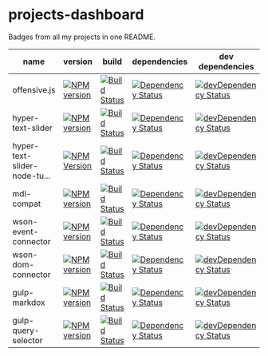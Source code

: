# projects-dashboard
Badges from all my projects in one README.

| name | version | build | dependencies | dev dependencies |
| ---- | ------- | ----- | ------------ | ---------------- |
| offensive.js | [![NPM version][offensive-npm-image]][offensive-npm-url] | [![Build Status][offensive-travis-image]][offensive-travis-url] | [![Dependency Status][offensive-david-image]][offensive-david-url] | [![devDependency Status][offensive-david-image-dev]][offensive-david-url-dev] |
| hyper-text-slider | [![NPM version](https://badge.fury.io/js/hyper-text-slider.svg)](https://npmjs.org/package/hyper-text-slider) | [![Build Status](https://travis-ci.org/muroc/hyper-text-slider.svg?branch=master)](https://travis-ci.org/muroc/hyper-text-slider) | [![Dependency Status](https://david-dm.org/muroc/hyper-text-slider.svg)](https://david-dm.org/muroc/hyper-text-slider) | [![devDependency Status](https://david-dm.org/muroc/hyper-text-slider/dev-status.svg)](https://david-dm.org/muroc/hyper-text-slider?type=dev) |
| hyper-text-slider-node-tu... | [![NPM Version][hts-nt-npm-image]][hts-nt-npm-url] | [![Build Status][hts-nt-travis-image]][hts-nt-travis-url] | [![Dependency Status][hts-nt-david-image]][hts-nt-david-url] | [![devDependency Status][hts-nt-david-image-dev]][hts-nt-david-url-dev] | 
| mdl-compat | [![NPM version][mdl-compat-npm-image]][mdl-compat-npm-url] | [![Build Status][mdl-compat-travis-image]][mdl-compat-travis-url] | [![Dependency Status][mdl-compat-david-image]][mdl-compat-david-url] | [![devDependency Status][mdl-compat-david-image-dev]][mdl-compat-david-url-dev] |
| wson-event-connector | [![NPM version][wson-ec-npm-image]][wson-ec-npm-url] | [![Build Status][wson-ec-travis-image]][wson-ec-travis-url] | [![Dependency Status][wson-ec-david-image]][wson-ec-david-url] | [![devDependency Status][wson-ec-david-image-dev]][wson-ec-david-url-dev] |
| wson-dom-connector | [![NPM version][wson-dc-npm-image]][wson-dc-npm-url] | [![Build Status][wson-dc-travis-image]][wson-dc-travis-url] | [![Dependency Status][wson-dc-david-image]][wson-dc-david-url] | [![devDependency Status][wson-dc-david-image-dev]][wson-dc-david-url-dev] | 
| gulp-markdox | [![NPM version][gulp-markdox-npm-image]][gulp-markdox-npm-url] | [![Build Status][gulp-markdox-travis-image]][gulp-markdox-travis-url] | [![Dependency Status][gulp-markdox-david-image]][gulp-markdox-david-url] | [![devDependency Status][gulp-markdox-david-image-dev]][gulp-markdox-david-url-dev] | [![License][gulp-markdox-license-image]][gulp-markdox-license-url] | 
| gulp-query-selector | [![NPM version][gulp-qs-npm-image]][gulp-qs-npm-url] | [![Build Status][gulp-qs-travis-image]][gulp-qs-travis-url] | [![Dependency Status][gulp-qs-david-image]][gulp-qs-david-url] | [![devDependency Status][gulp-qs-david-image-dev]][gulp-qs-david-url-dev] |

[offensive-travis-url]: http://travis-ci.org/mchalapuk/offensive.js
[offensive-travis-image]: https://api.travis-ci.org/mchalapuk/offensive.js.svg?branch=master
[offensive-david-url]: https://david-dm.org/mchalapuk/offensive.js
[offensive-david-image]: https://david-dm.org/mchalapuk/offensive.js.svg
[offensive-david-url-dev]: https://david-dm.org/mchalapuk/offensive.js#info=devDependencies
[offensive-david-image-dev]: https://david-dm.org/mchalapuk/offensive.js/dev-status.svg
[offensive-npm-url]: https://npmjs.org/package/offensive
[offensive-npm-image]: https://badge.fury.io/js/offensive.svg

[mdl-compat-travis-url]: http://travis-ci.org/mchalapuk/mdl-compat
[mdl-compat-travis-image]: https://secure.travis-ci.org/mchalapuk/mdl-compat.png?branch=master
[mdl-compat-david-url]: https://david-dm.org/mchalapuk/mdl-compat
[mdl-compat-david-image]: https://david-dm.org/mchalapuk/mdl-compat.svg
[mdl-compat-david-url-dev]: https://david-dm.org/mchalapuk/mdl-compat?type=dev
[mdl-compat-david-image-dev]: https://david-dm.org/mchalapuk/mdl-compat/dev-status.svg
[mdl-compat-npm-url]: https://npmjs.org/package/mdl-compat
[mdl-compat-npm-image]: https://badge.fury.io/js/mdl-compat.svg

[wson-ec-travis-url]: http://travis-ci.org/mchalapuk/wson-event-connector
[wson-ec-travis-image]: https://api.travis-ci.org/mchalapuk/wson-event-connector.svg
[wson-ec-david-url]: https://david-dm.org/mchalapuk/wson-event-connector
[wson-ec-david-image]: https://david-dm.org/mchalapuk/wson-event-connector.svg
[wson-ec-david-url-dev]: https://david-dm.org/mchalapuk/wson-event-connector#info=devDependencies
[wson-ec-david-image-dev]: https://david-dm.org/mchalapuk/wson-event-connector/dev-status.svg
[wson-ec-npm-url]: https://npmjs.org/package/wson-event-connector
[wson-ec-npm-image]: https://badge.fury.io/js/wson-event-connector.svg

[wson-dc-travis-url]: http://travis-ci.org/mchalapuk/wson-dom-connector
[wson-dc-travis-image]: https://api.travis-ci.org/mchalapuk/wson-dom-connector.svg
[wson-dc-david-url]: https://david-dm.org/mchalapuk/wson-dom-connector
[wson-dc-david-image]: https://david-dm.org/mchalapuk/wson-dom-connector.svg
[wson-dc-david-url-dev]: https://david-dm.org/mchalapuk/wson-dom-connector?type=dev
[wson-dc-david-image-dev]: https://david-dm.org/mchalapuk/wson-dom-connector/dev-status.svg
[wson-dc-npm-url]: https://npmjs.org/package/wson-dom-connector
[wson-dc-npm-image]: https://badge.fury.io/js/wson-dom-connector.svg

[hts-nt-travis-image]: https://travis-ci.org/mchalapuk/hyper-text-slider-node-tutorial.svg?branch=master
[hts-nt-travis-url]: https://travis-ci.org/mchalapuk/hyper-text-slider-node-tutorial
[hts-nt-david-image]: https://david-dm.org/mchalapuk/hyper-text-slider-node-tutorial.svg
[hts-nt-david-url]: https://david-dm.org/mchalapuk/hyper-text-slider-node-tutorial
[hts-nt-david-image-dev]: https://david-dm.org/mchalapuk/hyper-text-slider-node-tutorial/dev-status.svg
[hts-nt-david-url-dev]: https://david-dm.org/mchalapuk/hyper-text-slider-node-tutorial?type=dev
[hts-nt-npm-url]: https://npmjs.org/package/hyper-text-slider-node-tutorial
[hts-nt-npm-image]: https://badge.fury.io/js/hyper-text-slider-node-tutorial.svg

[gulp-markdox-travis-url]: http://travis-ci.org/gberger/gulp-markdox
[gulp-markdox-travis-image]: https://travis-ci.org/gberger/gulp-markdox.svg?branch=master
[gulp-markdox-david-url]: https://david-dm.org/gberger/gulp-markdox
[gulp-markdox-david-image]: https://david-dm.org/gberger/gulp-markdox.svg
[gulp-markdox-david-url-dev]: https://david-dm.org/gberger/gulp-markdox?type=dev
[gulp-markdox-david-image-dev]: https://david-dm.org/gberger/gulp-markdox/dev-status.svg
[gulp-markdox-npm-url]: https://npmjs.org/package/gulp-markdox
[gulp-markdox-npm-image]: https://badge.fury.io/js/gulp-markdox.svg

[gulp-qs-travis-url]: http://travis-ci.org/mchalapuk/gulp-query-selector
[gulp-qs-travis-image]: https://secure.travis-ci.org/mchalapuk/gulp-query-selector.png?branch=master
[gulp-qs-david-url]: https://david-dm.org/mchalapuk/gulp-query-selector
[gulp-qs-david-image]: https://david-dm.org/mchalapuk/gulp-query-selector.svg
[gulp-qs-david-url-dev]: https://david-dm.org/mchalapuk/gulp-query-selector?type=dev
[gulp-qs-david-image-dev]: https://david-dm.org/mchalapuk/gulp-query-selector/dev-status.svg
[gulp-qs-npm-url]: https://npmjs.org/package/gulp-query-selector
[gulp-qs-npm-image]: https://badge.fury.io/js/gulp-query-selector.svg
